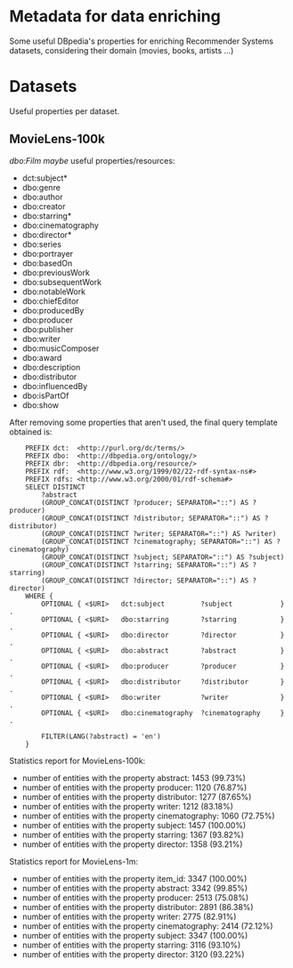 # Metadata for data enriching
Some useful DBpedia's properties for enriching Recommender Systems datasets, considering their domain (movies, books, artists ...)

# Datasets
Useful properties per dataset.

## MovieLens-100k
*dbo:Film* *maybe* useful properties/resources:
- dct:subject*
- dbo:genre
- dbo:author
- dbo:creator
- dbo:starring*
- dbo:cinematography
- dbo:director*
- dbo:series
- dbo:portrayer
- dbo:basedOn
- dbo:previousWork
- dbo:subsequentWork
- dbo:notableWork
- dbo:chiefEditor
- dbo:producedBy
- dbo:producer
- dbo:publisher
- dbo:writer
- dbo:musicComposer 
- dbo:award
- dbo:description
- dbo:distributor
- dbo:influencedBy
- dbo:isPartOf
- dbo:show

After removing some properties that aren't used, the final query template obtained is:

```
    PREFIX dct:  <http://purl.org/dc/terms/>
    PREFIX dbo:  <http://dbpedia.org/ontology/>
    PREFIX dbr:  <http://dbpedia.org/resource/>
    PREFIX rdf:	 <http://www.w3.org/1999/02/22-rdf-syntax-ns#>
    PREFIX rdfs: <http://www.w3.org/2000/01/rdf-schema#>
    SELECT DISTINCT
        ?abstract 
        (GROUP_CONCAT(DISTINCT ?producer; SEPARATOR="::") AS ?producer)
        (GROUP_CONCAT(DISTINCT ?distributor; SEPARATOR="::") AS ?distributor)
        (GROUP_CONCAT(DISTINCT ?writer; SEPARATOR="::") AS ?writer)
        (GROUP_CONCAT(DISTINCT ?cinematography; SEPARATOR="::") AS ?cinematography)
        (GROUP_CONCAT(DISTINCT ?subject; SEPARATOR="::") AS ?subject)
        (GROUP_CONCAT(DISTINCT ?starring; SEPARATOR="::") AS ?starring)
        (GROUP_CONCAT(DISTINCT ?director; SEPARATOR="::") AS ?director)
    WHERE {
        OPTIONAL { <$URI>   dct:subject         ?subject            }   .
        OPTIONAL { <$URI>   dbo:starring        ?starring           }   .
        OPTIONAL { <$URI>   dbo:director        ?director           }   .
        OPTIONAL { <$URI>   dbo:abstract        ?abstract           }   .
        OPTIONAL { <$URI>   dbo:producer        ?producer           }   .
        OPTIONAL { <$URI>   dbo:distributor     ?distributor        }   .
        OPTIONAL { <$URI>   dbo:writer          ?writer             }   .
        OPTIONAL { <$URI>   dbo:cinematography  ?cinematography     }   .

        FILTER(LANG(?abstract) = 'en')
    }
```

Statistics report for MovieLens-100k:
- number of entities with the property abstract: 1453 (99.73%)
- number of entities with the property producer: 1120 (76.87%)
- number of entities with the property distributor: 1277 (87.65%)
- number of entities with the property writer: 1212 (83.18%)
- number of entities with the property cinematography: 1060 (72.75%)
- number of entities with the property subject: 1457 (100.00%)
- number of entities with the property starring: 1367 (93.82%)
- number of entities with the property director: 1358 (93.21%)

Statistics report for MovieLens-1m:
- number of entities with the property item_id: 3347 (100.00%)
- number of entities with the property abstract: 3342 (99.85%)
- number of entities with the property producer: 2513 (75.08%)
- number of entities with the property distributor: 2891 (86.38%)
- number of entities with the property writer: 2775 (82.91%)
- number of entities with the property cinematography: 2414 (72.12%)
- number of entities with the property subject: 3347 (100.00%)
- number of entities with the property starring: 3116 (93.10%)
- number of entities with the property director: 3120 (93.22%)

